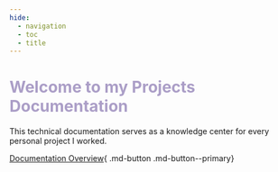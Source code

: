 ```yaml
---
hide:
  - navigation
  - toc
  - title
---
```

<style>
  body{
    background-image: url(img/synt.png);
    background-repeat: no-repeat;
    background-size: cover;
    background-attachment: fixed;
  }

  h1 {
    color: rgb(150, 134, 185, 0.8);
  }
</style>
<div class="container" markdown>
<div class="description" markdown>

<h1 class="title"><b>Welcome to my Projects Documentation</b></h1>

  This technical documentation serves as a knowledge center for every personal project I worked.

<div class="cards button-align" markdown>

  [Documentation Overview](./documentation_overview.md){ .md-button .md-button--primary}

</div>
</div>

<!-- <div class="image-align" markdown>
<!-- 
  ![Homepage doodle](img/doodle.gif) -->
  <!-- <img src="img/doodle.gif" width="660" height="568"> -->

<!-- </div> -->
</div>
